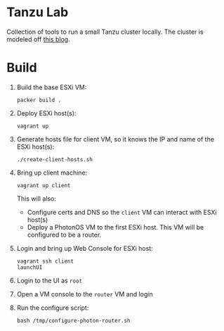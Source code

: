 # Tanzu Lab
Collection of tools to run a small Tanzu cluster locally. The cluster is modeled off [this blog](https://williamlam.com/2020/11/complete-vsphere-with-tanzu-homelab-with-just-32gb-of-memory.html).

# Build
1. Build the base ESXi VM:

       packer build .
2. Deploy ESXi host(s):

       vagrant up
3. Generate hosts file for client VM, so it knows the IP and name of the ESXi host(s):

       ./create-client-hosts.sh
4. Bring up client machine:

       vagrant up client

   This will also:
     - Configure certs and DNS so the `client` VM can interact with ESXi host(s)
     - Deploy a PhotonOS VM to the first ESXi host. This VM will be configured to be a router.
5. Login and bring up Web Console for ESXi host:

       vagrant ssh client
       launchUI
6. Login to the UI as `root`
7. Open a VM console to the `router` VM and login
8. Run the configure script:

       bash /tmp/configure-photon-router.sh
